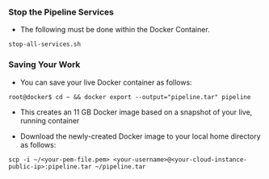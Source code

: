 ### Stop the Pipeline Services
* The following must be done within the Docker Container.
```
stop-all-services.sh
```

### Saving Your Work
* You can save your live Docker container as follows:
```
root@docker$ cd ~ && docker export --output="pipeline.tar" pipeline
```
* This creates an 11 GB Docker image based on a snapshot of your live, running container

* Download the newly-created Docker image to your local home directory as follows:
```
scp -i ~/<your-pem-file.pem> <your-username>@<your-cloud-instance-public-ip>:pipeline.tar ~/pipeline.tar
```